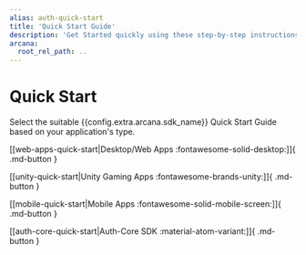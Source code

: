 ```yaml
---
alias: auth-quick-start
title: 'Quick Start Guide'
description: 'Get Started quickly using these step-by-step instructions. Register the Web3 app, obtain a ClientID and then integrate the app with the Arcana Auth SDK.'
arcana:
  root_rel_path: ..
---
```


# Quick Start

Select the suitable {{config.extra.arcana.sdk_name}} Quick Start Guide based on your application's type.

[[web-apps-quick-start|Desktop/Web Apps :fontawesome-solid-desktop:]]{ .md-button }

[[unity-quick-start|Unity Gaming Apps :fontawesome-brands-unity:]]{ .md-button }

[[mobile-quick-start|Mobile Apps :fontawesome-solid-mobile-screen:]]{ .md-button }

[[auth-core-quick-start|Auth-Core SDK :material-atom-variant:]]{ .md-button }
